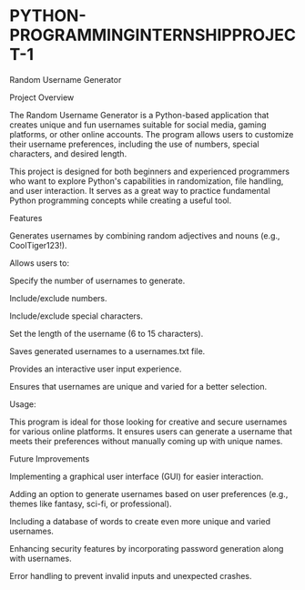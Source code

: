 # PYTHON-PROGRAMMINGINTERNSHIPPROJECT-1

Random Username Generator

Project Overview

The Random Username Generator is a Python-based application that creates unique and fun usernames suitable for social media, gaming platforms, or other online accounts. The program allows users to customize their username preferences, including the use of numbers, special characters, and desired length.

This project is designed for both beginners and experienced programmers who want to explore Python's capabilities in randomization, file handling, and user interaction. It serves as a great way to practice fundamental Python programming concepts while creating a useful tool.

Features

Generates usernames by combining random adjectives and nouns (e.g., CoolTiger123!).

Allows users to:

Specify the number of usernames to generate.

Include/exclude numbers.

Include/exclude special characters.

Set the length of the username (6 to 15 characters).

Saves generated usernames to a usernames.txt file.

Provides an interactive user input experience.

Ensures that usernames are unique and varied for a better selection.

Usage:

This program is ideal for those looking for creative and secure usernames for various online platforms. It ensures users can generate a username that meets their preferences without manually coming up with unique names.

Future Improvements

Implementing a graphical user interface (GUI) for easier interaction.

Adding an option to generate usernames based on user preferences (e.g., themes like fantasy, sci-fi, or professional).

Including a database of words to create even more unique and varied usernames.

Enhancing security features by incorporating password generation along with usernames.

Error handling to prevent invalid inputs and unexpected crashes.
